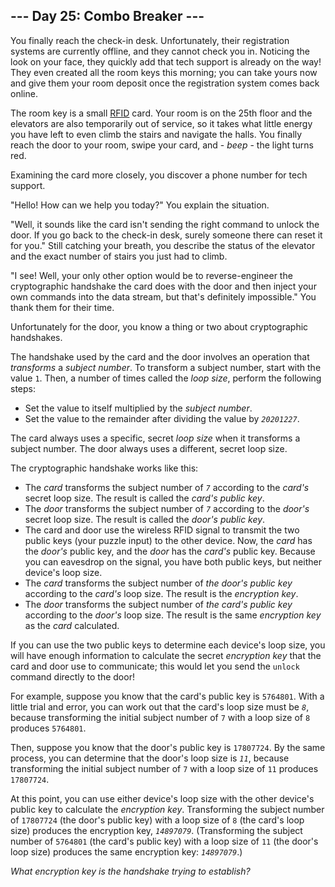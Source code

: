 ## --- Day 25: Combo Breaker ---

You finally reach the check-in desk. Unfortunately, their registration systems are currently offline, and they cannot check you in. Noticing the look on your face, they quickly add that tech support is already on the way! They even created all the room keys this morning; you can take yours now and give them your room deposit once the registration system comes back online.

The room key is a small [RFID](https://en.wikipedia.org/wiki/Radio-frequency_identification) card. Your room is on the 25th floor and the elevators are also temporarily out of service, so it takes what little energy you have left to even climb the stairs and navigate the halls. You finally reach the door to your room, swipe your card, and - *beep* - the light turns red.

Examining the card more closely, you discover a phone number for tech support.

"Hello! How can we help you today?" You explain the situation.

"Well, it sounds like the card isn't sending the right command to unlock the door. If you go back to the check-in desk, surely someone there can reset it for you." Still catching your breath, you describe the status of the elevator and the exact number of stairs you just had to climb.

"I see! Well, your only other option would be to reverse-engineer the cryptographic handshake the card does with the door and then inject your own commands into the data stream, but that's definitely impossible." You thank them for their time.

Unfortunately for the door, you know a thing or two about cryptographic handshakes.

The handshake used by the card and the door involves an operation that *transforms* a *subject number*. To transform a subject number, start with the value `1`. Then, a number of times called the *loop size*, perform the following steps:

- Set the value to itself multiplied by the *subject number*.
- Set the value to the remainder after dividing the value by *`20201227`*.

The card always uses a specific, secret *loop size* when it transforms a subject number. The door always uses a different, secret loop size.

The cryptographic handshake works like this:

- The *card* transforms the subject number of *`7`* according to the *card's* secret loop size. The result is called the *card's public key*.
- The *door* transforms the subject number of *`7`* according to the *door's* secret loop size. The result is called the *door's public key*.
- The card and door use the wireless RFID signal to transmit the two public keys (your puzzle input) to the other device. Now, the *card* has the *door's* public key, and the *door* has the *card's* public key. Because you can eavesdrop on the signal, you have both public keys, but neither device's loop size.
- The *card* transforms the subject number of *the door's public key* according to the *card's* loop size. The result is the *encryption key*.
- The *door* transforms the subject number of *the card's public key* according to the *door's* loop size. The result is the same *encryption key* as the *card* calculated.

If you can use the two public keys to determine each device's loop size, you will have enough information to calculate the secret *encryption key* that the card and door use to communicate; this would let you send the `unlock` command directly to the door!

For example, suppose you know that the card's public key is `5764801`. With a little trial and error, you can work out that the card's loop size must be *`8`*, because transforming the initial subject number of `7` with a loop size of `8` produces `5764801`.

Then, suppose you know that the door's public key is `17807724`. By the same process, you can determine that the door's loop size is *`11`*, because transforming the initial subject number of `7` with a loop size of `11` produces `17807724`.

At this point, you can use either device's loop size with the other device's public key to calculate the *encryption key*. Transforming the subject number of `17807724` (the door's public key) with a loop size of `8` (the card's loop size) produces the encryption key, *`14897079`*. (Transforming the subject number of `5764801` (the card's public key) with a loop size of `11` (the door's loop size) produces the same encryption key: *`14897079`*.)

*What encryption key is the handshake trying to establish?*

